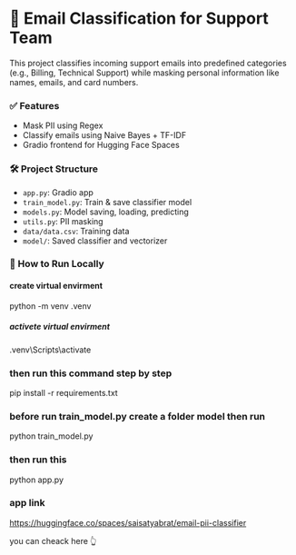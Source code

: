 # 📧 Email Classification for Support Team

This project classifies incoming support emails into predefined categories (e.g., Billing, Technical Support) while masking personal information like names, emails, and card numbers.

### ✅ Features
- Mask PII using Regex
- Classify emails using Naive Bayes + TF-IDF
- Gradio frontend for Hugging Face Spaces

### 🛠 Project Structure
- `app.py`: Gradio app
- `train_model.py`: Train & save classifier model
- `models.py`: Model saving, loading, predicting
- `utils.py`: PII masking
- `data/data.csv`: Training data
- `model/`: Saved classifier and vectorizer

### 🚀 How to Run Locally

#### create virtual envirment

python -m venv .venv

##### activete virtual envirment
.venv\Scripts\activate

### then run this command step by step
pip install -r requirements.txt
### before run train_model.py create  a folder model then run
python train_model.py
### then run this
python app.py

### app link

https://huggingface.co/spaces/saisatyabrat/email-pii-classifier

you can cheack here 👆
